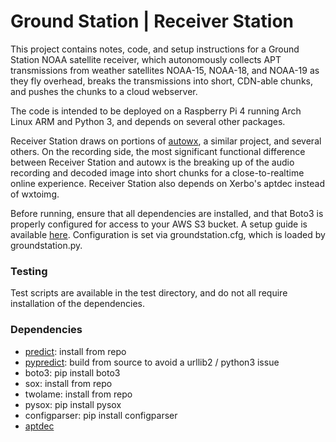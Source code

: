 # Ground Station | Receiver Station

This project contains notes, code, and setup instructions for a Ground Station NOAA satellite receiver, which autonomously collects APT transmissions from weather satellites NOAA-15, NOAA-18, and NOAA-19 as they fly overhead, breaks the transmissions into short, CDN-able chunks, and pushes the chunks to a cloud webserver.

The code is intended to be deployed on a Raspberry Pi 4 running Arch Linux ARM and Python 3, and depends on several other packages.

Receiver Station draws on portions of [autowx](https://github.com/cyber-atomus/autowx), a similar project, and several others. On the recording side, the most significant functional difference between Receiver Station and autowx is the breaking up of the audio recording and decoded image into short chunks for a close-to-realtime online experience. Receiver Station also depends on Xerbo's aptdec instead of wxtoimg.

Before running, ensure that all dependencies are installed, and that Boto3 is properly configured for access to your AWS S3 bucket. A setup guide is available [here](https://boto3.amazonaws.com/v1/documentation/api/latest/guide/quickstart.html#configuration). Configuration is set via groundstation.cfg, which is loaded by groundstation.py.

### Testing

Test scripts are available in the test directory, and do not all require installation of the dependencies.

### Dependencies

- [predict](https://github.com/kd2bd/predict/): install from repo
- [pypredict](https://github.com/nsat/pypredict): build from source to avoid a urllib2 / python3 issue
- boto3: pip install boto3
- sox: install from repo
- twolame: install from repo
- pysox: pip install pysox
- configparser: pip install configparser
- [aptdec](https://github.com/Xerbo/aptdec)

